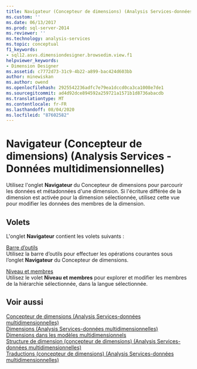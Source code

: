 ```yaml
---
title: Navigateur (Concepteur de dimensions) (Analysis Services-données multidimensionnelles) | Microsoft Docs
ms.custom: ''
ms.date: 06/13/2017
ms.prod: sql-server-2014
ms.reviewer: ''
ms.technology: analysis-services
ms.topic: conceptual
f1_keywords:
- sql12.asvs.dimensiondesigner.browsedim.view.f1
helpviewer_keywords:
- Dimension Designer
ms.assetid: c7772d73-31c9-4b22-a899-bac424d603bb
author: minewiskan
ms.author: owend
ms.openlocfilehash: 2925542236adfc7e79ea1dccd0ca3ca1008e7de1
ms.sourcegitcommit: ad4d92dce894592a259721a1571b1d8736abacdb
ms.translationtype: MT
ms.contentlocale: fr-FR
ms.lasthandoff: 08/04/2020
ms.locfileid: "87602582"
---
```

# <a name="browser-dimension-designer-analysis-services---multidimensional-data"></a>Navigateur (Concepteur de dimensions) (Analysis Services - Données multidimensionnelles)
  Utilisez l'onglet **Navigateur** du Concepteur de dimensions pour parcourir les données et métadonnées d'une dimension. Si l'écriture différée de la dimension est activée pour la dimension sélectionnée, utilisez cette vue pour modifier les données des membres de la dimension.  
  
## <a name="panes"></a>Volets  
 L'onglet **Navigateur** contient les volets suivants :  
  
 [Barre d’outils](toolbar-browser-tab-dimension-designer-analysis-services-multidimensional-data.md)  
 Utilisez la barre d’outils pour effectuer les opérations courantes sous l’onglet **Navigateur** du Concepteur de dimensions.  
  
 [Niveau et membres](level-members-dimension-designer-analysis-services-multidimensional-data.md)  
 Utilisez le volet **Niveau et membres** pour explorer et modifier les membres de la hiérarchie sélectionnée, dans la langue sélectionnée.  
  
## <a name="see-also"></a>Voir aussi  
 [Concepteur de dimensions &#40;Analysis Services-données multidimensionnelles&#41;](dimension-designer-analysis-services-multidimensional-data.md)   
 [Dimensions &#40;Analysis Services-données multidimensionnelles&#41;](multidimensional-models-olap-logical-dimension-objects/dimensions-analysis-services-multidimensional-data.md)   
 [Dimensions dans les modèles multidimensionnels](multidimensional-models/dimensions-in-multidimensional-models.md)   
 [Structure de dimension &#40;concepteur de dimensions&#41; &#40;Analysis Services-données multidimensionnelles&#41;](dimension-structure-dimension-designer-analysis-services-multidimensional-data.md)   
 [Traductions &#40;concepteur de dimensions&#41; &#40;Analysis Services-données multidimensionnelles&#41;](translations-dimension-designer-analysis-services-multidimensional-data.md)  
  
  
